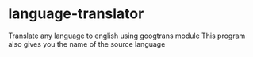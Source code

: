 # language-translator
Translate any language to english using googtrans module
This program also gives you the name of the source language
